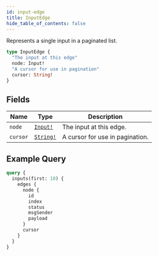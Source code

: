 ```yaml
---
id: input-edge
title: InputEdge
hide_table_of_contents: false
---
```


Represents a single input in a paginated list.

```graphql
type InputEdge {
  "The input at this edge"
  node: Input!
  "A cursor for use in pagination"
  cursor: String!
}
```

## Fields

| Name | Type | Description |
| ---- |------| ----------- |
| `node` | [`Input!`](../../objects/input) | The input at this edge. |
| `cursor` | [`String!`](../../scalars/string) | A cursor for use in pagination. |

## Example Query

```graphql
query {
  inputs(first: 10) {
    edges {
      node {
        id
        index
        status
        msgSender
        payload
      }
      cursor
    }
  }
}
```
